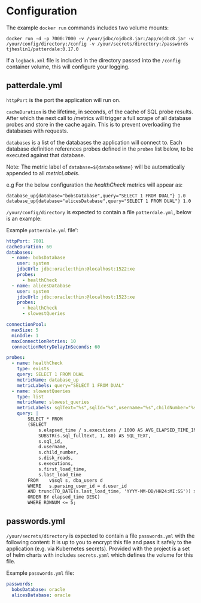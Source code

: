 # Configuration

The example `docker run` commands includes two volume mounts:

`docker run -d -p 7000:7000 -v /your/jdbc/ojdbc8.jar:/app/ojdbc8.jar -v /your/config/directory:/config -v /your/secrets/directory:/passwords tjheslin1/patterdale:0.17.0`

If a `logback.xml` file is included in the directory passed into the `/config` container volume, this will configure your logging.

## patterdale.yml

`httpPort` is the port the application will run on.

`cacheDuration` is the lifetime, in seconds, of the cache of SQL probe results.
After which the next call to /metrics will trigger a full scrape of all database probes and store in the cache again. This is to prevent overloading the databases with requests.

`databases` is a list of the databases the application will connect to.
Each database definition references probes defined in the `probes` list below, to be executed against that database.

Note: The metric label of `database=${databaseName}` will be automatically appended to all _metricLabels_.

e.g For the below configuration the _healthCheck_ metrics will appear as:

```
database_up{database="bobsDatabase",query="SELECT 1 FROM DUAL"} 1.0
database_up{database="alicesDatabase",query="SELECT 1 FROM DUAL"} 1.0
```

`/your/config/directory` is expected to contain a file `patterdale.yml`, below is an example:

Example `patterdale.yml` file':
```yml
httpPort: 7001
cacheDuration: 60
databases:
  - name: bobsDatabase
    user: system
    jdbcUrl: jdbc:oracle:thin:@localhost:1522:xe
    probes:
      - healthCheck
  - name: alicesDatabase
    user: system
    jdbcUrl: jdbc:oracle:thin:@localhost:1523:xe
    probes:
      - healthCheck
      - slowestQueries

connectionPool:
  maxSize: 5
  minIdle: 1
  maxConnectionRetries: 10
  connectionRetryDelayInSeconds: 60

probes:
  - name: healthCheck
    type: exists
    query: SELECT 1 FROM DUAL
    metricName: database_up
    metricLabels: query="SELECT 1 FROM DUAL"
  - name: slowestQueries
    type: list
    metricName: slowest_queries
    metricLabels: sqlText="%s",sqlId="%s",username="%s",childNumber="%s",diskReads="%s",executions="%s",firstLoadTime="%s",lastLoadTime="%s"
    query: |
        SELECT * FROM
        (SELECT
            s.elapsed_time / s.executions / 1000 AS AVG_ELAPSED_TIME_IN_MILLIS,
            SUBSTR(s.sql_fulltext, 1, 80) AS SQL_TEXT,
            s.sql_id,
            d.username,
            s.child_number,
            s.disk_reads,
            s.executions,
            s.first_load_time,
            s.last_load_time
        FROM    v$sql s, dba_users d
        WHERE   s.parsing_user_id = d.user_id
        AND trunc(TO_DATE(s.last_load_time, 'YYYY-MM-DD/HH24:MI:SS')) >= trunc(SYSDATE - 1)
        ORDER BY elapsed_time DESC)
        WHERE ROWNUM <= 5;
```

## passwords.yml

`/your/secrets/directory` is expected to contain a file `passwords.yml` with the following content:
It is up to you to encrypt this file and pass it safely to the application (e.g. via Kubernetes secrets).
Provided with the project is a set of helm charts with includes `secrets.yaml` which defines the volume for this file.

Example `passwords.yml` file:
```yml
passwords:
  bobsDatabase: oracle
  alicesDatabase: oracle
```
